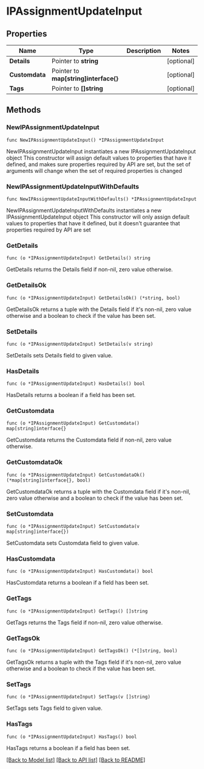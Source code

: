 # IPAssignmentUpdateInput

## Properties

Name | Type | Description | Notes
------------ | ------------- | ------------- | -------------
**Details** | Pointer to **string** |  | [optional] 
**Customdata** | Pointer to **map[string]interface{}** |  | [optional] 
**Tags** | Pointer to **[]string** |  | [optional] 

## Methods

### NewIPAssignmentUpdateInput

`func NewIPAssignmentUpdateInput() *IPAssignmentUpdateInput`

NewIPAssignmentUpdateInput instantiates a new IPAssignmentUpdateInput object
This constructor will assign default values to properties that have it defined,
and makes sure properties required by API are set, but the set of arguments
will change when the set of required properties is changed

### NewIPAssignmentUpdateInputWithDefaults

`func NewIPAssignmentUpdateInputWithDefaults() *IPAssignmentUpdateInput`

NewIPAssignmentUpdateInputWithDefaults instantiates a new IPAssignmentUpdateInput object
This constructor will only assign default values to properties that have it defined,
but it doesn't guarantee that properties required by API are set

### GetDetails

`func (o *IPAssignmentUpdateInput) GetDetails() string`

GetDetails returns the Details field if non-nil, zero value otherwise.

### GetDetailsOk

`func (o *IPAssignmentUpdateInput) GetDetailsOk() (*string, bool)`

GetDetailsOk returns a tuple with the Details field if it's non-nil, zero value otherwise
and a boolean to check if the value has been set.

### SetDetails

`func (o *IPAssignmentUpdateInput) SetDetails(v string)`

SetDetails sets Details field to given value.

### HasDetails

`func (o *IPAssignmentUpdateInput) HasDetails() bool`

HasDetails returns a boolean if a field has been set.

### GetCustomdata

`func (o *IPAssignmentUpdateInput) GetCustomdata() map[string]interface{}`

GetCustomdata returns the Customdata field if non-nil, zero value otherwise.

### GetCustomdataOk

`func (o *IPAssignmentUpdateInput) GetCustomdataOk() (*map[string]interface{}, bool)`

GetCustomdataOk returns a tuple with the Customdata field if it's non-nil, zero value otherwise
and a boolean to check if the value has been set.

### SetCustomdata

`func (o *IPAssignmentUpdateInput) SetCustomdata(v map[string]interface{})`

SetCustomdata sets Customdata field to given value.

### HasCustomdata

`func (o *IPAssignmentUpdateInput) HasCustomdata() bool`

HasCustomdata returns a boolean if a field has been set.

### GetTags

`func (o *IPAssignmentUpdateInput) GetTags() []string`

GetTags returns the Tags field if non-nil, zero value otherwise.

### GetTagsOk

`func (o *IPAssignmentUpdateInput) GetTagsOk() (*[]string, bool)`

GetTagsOk returns a tuple with the Tags field if it's non-nil, zero value otherwise
and a boolean to check if the value has been set.

### SetTags

`func (o *IPAssignmentUpdateInput) SetTags(v []string)`

SetTags sets Tags field to given value.

### HasTags

`func (o *IPAssignmentUpdateInput) HasTags() bool`

HasTags returns a boolean if a field has been set.


[[Back to Model list]](../README.md#documentation-for-models) [[Back to API list]](../README.md#documentation-for-api-endpoints) [[Back to README]](../README.md)


